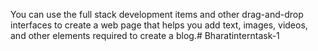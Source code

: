 You can use the full stack development items and other
drag-and-drop interfaces to create a
web page that helps you add text, images,
videos, and other elements required to
create a blog.# Bharatinterntask-1
